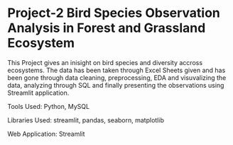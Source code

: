 # Project-2 Bird Species Observation Analysis in Forest and Grassland Ecosystem

This Project gives an inisight on bird species and diversity accross ecosystems. 
The data has been taken through Excel Sheets given and has been gone through data cleaning, preprocessing, EDA and visuvalizing the data, analyzing through SQL and finally presenting the observations using Streamlit application. 

Tools Used: Python, MySQL

Libraries Used: streamlit, pandas, seaborn, matplotlib

Web Application: Streamlit

